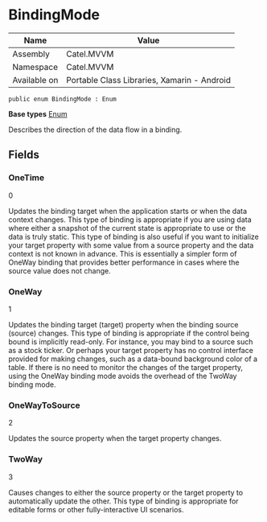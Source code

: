 

# BindingMode

Name|Value
---|---
Assembly|Catel.MVVM
Namespace|Catel.MVVM
Available on|Portable Class Libraries, Xamarin - Android

```
public enum BindingMode : Enum
```

**Base types**
[Enum]()


Describes the direction of the data flow in a binding.



## Fields

### OneTime
0

Updates the binding target when the application starts or when the data context changes. This type of binding is 
    appropriate if you are using data where either a snapshot of the current state is appropriate to use or the data 
    is truly static. This type of binding is also useful if you want to initialize your target property with some 
    value from a source property and the data context is not known in advance. This is essentially a simpler form of 
    OneWay binding that provides better performance in cases where the source value does not change.



### OneWay
1

Updates the binding target (target) property when the binding source (source) changes. This type of binding is 
    appropriate if the control being bound is implicitly read-only. For instance, you may bind to a source such as 
    a stock ticker. Or perhaps your target property has no control interface provided for making changes, such as a 
    data-bound background color of a table. If there is no need to monitor the changes of the target property, using 
    the OneWay binding mode avoids the overhead of the TwoWay binding mode.



### OneWayToSource
2

Updates the source property when the target property changes.



### TwoWay
3

Causes changes to either the source property or the target property to automatically update the other. This type 
    of binding is appropriate for editable forms or other fully-interactive UI scenarios.



